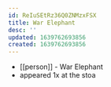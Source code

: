 ```yaml
---
id: ReIuSEtRz36Q0ZNMzxFSX
title: War Elephant
desc: ''
updated: 1639762693856
created: 1639762693856
---
```



- [[person]] - War Elephant
- appeared 1x at the stoa
